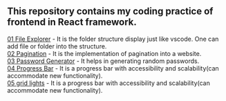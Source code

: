 <h2>This repository contains my coding practice of frontend in React framework.</h2>

[01 File Explorer](https://github.com/KhushiiVora/FrontendPractice/tree/main/src/components/01%20file%20explorer) - It is the folder structure display just like vscode. One can add file or folder into the structure.
<br/>
[02 Pagination](https://github.com/KhushiiVora/FrontendPractice/tree/main/src/components/02%20pagination) - It is the implementation of pagination into a website.
<br/>
[03 Password Generator](https://github.com/KhushiiVora/FrontendPractice/tree/main/src/components/03%20password%20generator) - It helps in generating random passwords.
<br/>
[04 Progress Bar](https://github.com/KhushiiVora/FrontendPractice/tree/main/src/components/04%20progress%20bar) - It is a progress bar with accessibility and scalability(can accommodate new functionality).
<br/>
[05 grid lights](https://github.com/KhushiiVora/FrontendPractice/tree/main/src/components/05%20grid%20lights) - It is a progress bar with accessibility and scalability(can accommodate new functionality).
